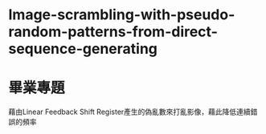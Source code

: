 # Image-scrambling-with-pseudo-random-patterns-from-direct-sequence-generating
# 畢業專題
藉由Linear Feedback Shift Register產生的偽亂數來打亂影像，藉此降低連續錯誤的頻率
